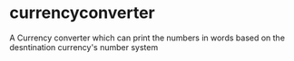 # currencyconverter
A Currency converter which can print the numbers in words based on the desntination currency's number system
